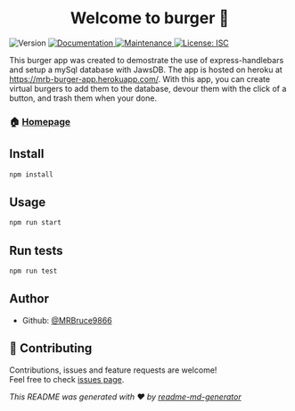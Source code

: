<h1 align="center">Welcome to burger 👋</h1>
<p>
  <img alt="Version" src="https://img.shields.io/npm/v/burger.svg">
  <a href="https://github.com/MRBruce9866/burger#readme">
    <img alt="Documentation" src="https://img.shields.io/badge/documentation-yes-brightgreen.svg" target="_blank" />
  </a>
  <a href="https://github.com/MRBruce9866/burger/graphs/commit-activity">
    <img alt="Maintenance" src="https://img.shields.io/badge/Maintained%3F-yes-green.svg" target="_blank" />
  </a>
  <a href="https://github.com/MRBruce9866/burger/blob/master/LICENSE">
    <img alt="License: ISC" src="https://img.shields.io/badge/License-ISC-yellow.svg" target="_blank" />
  </a>
</p>

<p>This burger app was created to demostrate the use of express-handlebars and setup a mySql database with JawsDB. The app is hosted on heroku at <a href= 'https://mrb-burger-app.herokuapp.com/'>https://mrb-burger-app.herokuapp.com/</a>. With this app, you can create virtual burgers to add them to the database, devour them with the click of a button, and trash them when your done. </p>

### 🏠 [Homepage](https://github.com/MRBruce9866/burger#readme)

## Install
 
```sh
npm install
```

## Usage

```sh
npm run start
```

## Run tests

```sh
npm run test
```

## Author

* Github: [@MRBruce9866](https://github.com/MRBruce9866)

## 🤝 Contributing

Contributions, issues and feature requests are welcome!<br />Feel free to check [issues page](https://github.com/MRBruce9866/burger/issues).

_This README was generated with ❤️ by [readme-md-generator](https://github.com/kefranabg/readme-md-generator)_